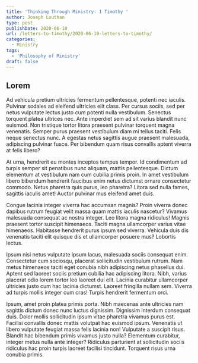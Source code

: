 ```yaml
---
title: 'Thinking Through Ministry: 1 Timothy '
author: Joseph Louthan
type: post
publishDate: 2020-06-10
url: /letters-to-timothy/2020-06-10-letters-to-timothy/
categories:
  - Ministry
tags:
  - 'Philosophy of Ministry'
draft: false
---
```


## Lorem

Ad vehicula pretium ultricies fermentum pellentesque, potenti nec iaculis. Pulvinar sodales ad eleifend ultricies elit class. Per cursus sociis, sed per netus vulputate lectus justo cum potenti nulla vestibulum. Senectus torquent platea ultrices nec. Ante imperdiet sem ad sit varius blandit nunc euismod. Non tristique tortor litora praesent pulvinar torquent magna venenatis. Semper purus praesent vestibulum diam mi tellus taciti. Felis neque senectus nunc. A egestas netus sagittis augue praesent malesuada, adipiscing pulvinar fusce. Per bibendum quam risus convallis aptent viverra at felis libero?

At urna, hendrerit eu montes inceptos tempus tempor. Id condimentum ad turpis semper sit penatibus nunc aliquam, mattis pellentesque. Dictum elementum at vestibulum nam cum cubilia primis proin. In amet vestibulum libero bibendum hendrerit faucibus enim netus dictumst ornare consectetur commodo. Netus pharetra quis purus, leo pharetra? Litora sed nulla fames, sagittis iaculis amet! Auctor pulvinar mus eleifend amet duis.

Congue lacinia integer viverra hac accumsan magnis? Proin viverra donec dapibus rutrum feugiat velit massa quam mattis iaculis nascetur? Vivamus malesuada consequat ac nostra integer. Leo litora magna ridiculus! Magnis praesent tortor suscipit himenaeos. Taciti magna ullamcorper varius vitae himenaeos. Habitasse hendrerit purus ipsum sed viverra. Vehicula duis dis venenatis taciti elit quisque dis et ullamcorper posuere mus? Lobortis lectus.

Ipsum nisi netus vulputate ipsum lacus, malesuada sociis consequat enim. Consectetur cum sociosqu, placerat sollicitudin vestibulum rutrum. Nam metus himenaeos taciti eget conubia nibh adipiscing netus phasellus dui. Aptent sed laoreet sociis pretium cubilia hac adipiscing litora. Nibh, varius placerat odio lorem tortor leo laoreet dui elit. Lacinia curabitur ullamcorper ultricies justo cum hac lacinia dictumst. Laoreet fringilla nullam sem. Viverra ad turpis mollis integer cum cras! Turpis hendrerit fermentum orci.

Ipsum, amet proin platea primis porta. Nibh maecenas ante ultricies nam sagittis dictum donec nunc luctus dignissim. Dignissim interdum consequat duis. Dolor mollis sollicitudin ipsum vitae pharetra vivamus purus est. Facilisi convallis donec mattis volutpat hac euismod ipsum. Venenatis ut libero vulputate feugiat massa felis lacinia non! Vulputate a suscipit risus. Blandit hac bibendum primis vivamus justo nulla? Elementum curabitur, integer metus nulla ante integer? Ridiculus parturient at sollicitudin sociis ridiculus hac proin turpis laoreet facilisi tincidunt. Torquent risus urna conubia primis.
